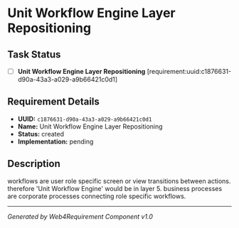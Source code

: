 # Unit Workflow Engine Layer Repositioning

## Task Status
- [ ] **Unit Workflow Engine Layer Repositioning** [requirement:uuid:c1876631-d90a-43a3-a029-a9b66421c0d1]

## Requirement Details

- **UUID:** `c1876631-d90a-43a3-a029-a9b66421c0d1`
- **Name:** Unit Workflow Engine Layer Repositioning
- **Status:** created
- **Implementation:** pending

## Description

workflows are user role specific screen or view transitions between actions. therefore 'Unit Workflow Engine' would be in layer 5. business processes are corporate processes connecting role specific workflows.

---

*Generated by Web4Requirement Component v1.0*